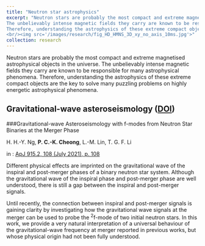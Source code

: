 ```yaml
---
title: "Neutron star astrophysics"
excerpt: "Neutron stars are probably the most compact and extreme magnetised astrophysical objects in the universe.
The unbelievably intense magnetic fields they carry are known to be responsible for many astrophysical phenomena.
Therefore, understanding the astrophysics of these extreme compact objects are the key to solve many puzzling problems on highly energetic astrophysical phenomena.
<br/><img src='/images/research/fig_HD_HMNS_3D_xy_no_axis_10ms.jpg'>"
collection: research
---
```


Neutron stars are probably the most compact and extreme magnetised astrophysical objects in the universe.
The unbelievably intense magnetic fields they carry are known to be responsible for many astrophysical phenomena.
Therefore, understanding the astrophysics of these extreme compact objects are the key to solve many puzzling problems on highly energetic astrophysical phenomena.

Gravitational-wave asteroseismology ([DOI](10.3847/1538-4357/ac0141))
-----
###Gravitational-wave Asteroseismology with f-modes from Neutron Star Binaries at the Merger Phase

H. H.-Y. Ng,
**P. C.-K. Cheong**,
L.-M. Lin,
T. G. F. Li

in : [ApJ 915.2, 108 (July 2021), p. 108](https://iopscience.iop.org/article/10.3847/1538-4357/ac0141)

Different physical effects are imprinted on the gravitational wave of the inspiral and post-merger phases of a binary neutron star system.
Although the gravitational wave of the inspiral phase and post-merger phase are well understood, there is still a gap between the inspiral and post-merger signals.

Until recently, the connection between inspiral and post-merger signals is gaining clarity by investigating how the gravitational wave signals at the merger can be used to probe the <sup>2</sup>f-mode of two initial neutron stars.
In this work, we provide a very natural interpretation of a universal behaviour of the gravitational-wave frequency at merger reported in previous works, but whose physical origin had not been fully understood.
